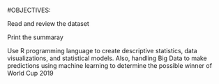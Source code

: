 #OBJECTIVES:

Read and review the dataset

Print the summaray

Use R programming language to create descriptive statistics, data visualizations, and statistical models.
Also, handling Big Data to make predictions using machine learning to determine the possible winner of World Cup 2019
